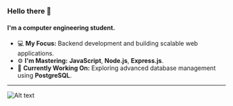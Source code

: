 ### Hello there 👋

#### I'm a computer engineering student.

- 💻 **My Focus:** Backend development and building scalable web applications.
- ⚙️ **I'm Mastering:** **JavaScript**, **Node.js**, **Express.js**.
- 🚀 **Currently Working On:** Exploring advanced database management using **PostgreSQL**.

---

![Alt text](https://spotify-recently-played-readme.vercel.app/api?user=11161890147&unique={true|1|on|yes})